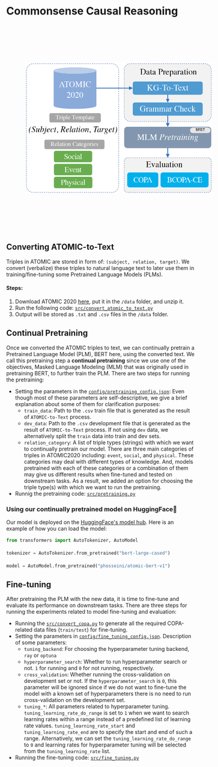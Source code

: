 # Commonsense Causal Reasoning

<p align="center">
  <img src='method.png' width='500' height='350' style="vertical-align:middle;margin:100px 50px">
</p>

## Converting ATOMIC-to-Text
Triples in ATOMIC are stored in form of: `(subject, relation, target)`. We convert (verbalize) these triples to natural language text to later use them in training/fine-tuning some Pretrained Language Models (PLMs).
#### Steps:
1. Download ATOMIC 2020 [here](https://allenai.org/data/atomic-2020), put it in the `/data` folder, and unzip it.
2. Run the following code: [`src/convert_atomic_to_text.py`](https://github.com/phosseini/causal-reasoning/blob/main/src/convert_atomic_to_text.py)
3. Output will be stored as `.txt` and `.csv` files in the `/data` folder.


## Continual Pretraining
Once we converted the ATOMIC triples to text, we can continually pretrain a Pretrained Language Model (PLM), BERT here, using the converted text. We call this pretraining step a **continual pretraining** since we use one of the objectives, Masked Language Modeling (MLM) that was originally used in pretraining BERT, to further train the PLM. There are two steps for running the pretraining:
* Setting the parameters in the [`config/pretraining_config.json`](https://github.com/phosseini/causal-reasoning/blob/main/config/pretraining_config.json): Even though most of these parameters are self-descriptive, we give a brief explanation about some of them for clarification purposes:
  * `train_data`: Path to the `.csv` train file that is generated as the result of `ATOMIC-to-Text` process.
  * `dev_data`: Path to the `.csv` development file that is generated as the result of `ATOMIC-to-Text` process. If not using `dev` data, we alternatively split the `train` data into train and dev sets.
  * `relation_category`: A list of triple types (strings) with which we want to continually pretrain our model. There are three main categories of triples in ATOMIC2020 including: `event`, `social`, and `physical`. These categories may deal with different types of knowledge. And, models pretrained with each of these categories or a combination of them may give us different results when fine-tuned and tested on downstream tasks. As a result, we added an option for choosing the triple type(s) with which we want to run the pretraining.
* Runnig the pretraining code: [`src/pretraining.py`](https://github.com/phosseini/causal-reasoning/blob/main/src/pretraining.py)

### Using our continually pretrained model on HuggingFace🤗
Our model is deployed on the [HuggingFace's model hub](https://huggingface.co/models). Here is an example of how you can load the model:

```python
from transformers import AutoTokenizer, AutoModel

tokenizer = AutoTokenizer.from_pretrained("bert-large-cased")

model = AutoModel.from_pretrained("phosseini/atomic-bert-v1")
```

## Fine-tuning
After pretraining the PLM with the new data, it is time to fine-tune and evaluate its performance on downstream tasks. There are three steps for running the experiments related to model fine-tuning and evaluation:
* Running the [`src/convert_copa.py`](https://github.com/phosseini/causal-reasoning/blob/main/src/convert_copa.py) to generate all the required COPA-related data files (`train/test`) for fine-tuning.
* Setting the parameters in [`config/fine_tuning_config.json`](https://github.com/phosseini/causal-reasoning/blob/main/config/fine_tuning_config.json). Description of some parameters:
  * `tuning_backend`: For choosing the hyperparameter tuning backend, `ray` or `optuna`
  * `hyperparameter_search`: Whether to run hyperparameter search or not. `1` for running and `0` for not running, respectively.
  * `cross_validation`: Whether running the cross-validation on development set or not. If the `hyperparameter_search` is `0`, this parameter will be ignored since if we do not want to fine-tune the model with a known set of hyperparameters there is no need to run cross-validation on the development set.
  * `tuning_*`: All parameters related to hyperparameter tuning. `tuning_learning_rate_do_range` is set to `1` when we want to search learning rates within a range instead of a predefined list of learning rate values. `tuning_learning_rate_start` and `tuning_learning_rate_end` are to specify the start and end of such a range. Alternatively, we can set the `tuning_learning_rate_do_range` to `0` and learning rates for hyperparameter tuning will be selected from the `tuning_learning_rate` list.
 * Running the fine-tuning code: [`src/fine_tuning.py`](https://github.com/phosseini/causal-reasoning/blob/main/src/fine_tuning.py)
